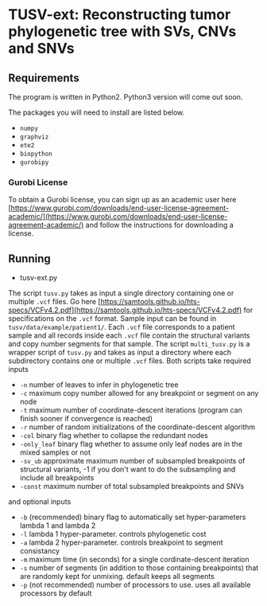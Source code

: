 # TUSV-ext: Reconstructing tumor phylogenetic tree with SVs, CNVs and SNVs

## Requirements

The program is written in Python2. Python3 version will come out soon.

The packages you will need to install are listed below.

* `numpy`
* `graphviz`
* `ete2`
* `biopython`
* `gurobipy`

### Gurobi License

To obtain a Gurobi license, you can sign up as an academic user here [https://www.gurobi.com/downloads/end-user-license-agreement-academic/](https://www.gurobi.com/downloads/end-user-license-agreement-academic/) and follow the instructions for downloading a license. 

## Running

* tusv-ext.py

The script `tusv.py` takes as input a single directory containing one or multiple `.vcf` files. Go here [https://samtools.github.io/hts-specs/VCFv4.2.pdf](https://samtools.github.io/hts-specs/VCFv4.2.pdf) for specifications on the `.vcf` format. Sample input can be found in `tusv/data/example/patient1/`. Each `.vcf` file corresponds to a patient sample and all records inside each `.vcf` file contain the structural variants and copy number segments for that sample. The script `multi_tusv.py` is a wrapper script of `tusv.py` and takes as input a directory where each subdirectory contains one or multiple `.vcf` files. Both scripts take required inputs

* `-n` number of leaves to infer in phylogenetic tree
* `-c` maximum copy number allowed for any breakpoint or segment on any node
* `-t` maximum number of coordinate-descent iterations (program can finish sooner if convergence is reached)
* `-r` number of random initializations of the coordinate-descent algorithm
* `-col` binary flag whether to collapse the redundant nodes
* `-only_leaf` binary flag whether to assume only leaf nodes are in the mixed samples or not
* `-sv_ub` approximate maximum number of subsampled breakpoints of structural variants, -1 if you don't want to do the subsampling and include all breakpoints
* `-const` maximum number of total subsampled breakpoints and SNVs

and optional inputs

* `-b` (recommended) binary flag to automatically set hyper-parameters lambda 1 and lambda 2
* `-l` lambda 1 hyper-parameter. controls phylogenetic cost
* `-a` lambda 2 hyper-parameter. controls breakpoint to segment consistancy
* `-m` maximum time (in seconds) for a single cordinate-descent iteration
* `-s` number of segments (in addition to those containing breakpoints) that are randomly kept for unmixing. default keeps all segments
* `-p` (not recommended) number of processors to use. uses all available processors by default

